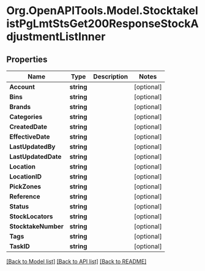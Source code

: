 # Org.OpenAPITools.Model.StocktakelistPgLmtStsGet200ResponseStockAdjustmentListInner

## Properties

Name | Type | Description | Notes
------------ | ------------- | ------------- | -------------
**Account** | **string** |  | [optional] 
**Bins** | **string** |  | [optional] 
**Brands** | **string** |  | [optional] 
**Categories** | **string** |  | [optional] 
**CreatedDate** | **string** |  | [optional] 
**EffectiveDate** | **string** |  | [optional] 
**LastUpdatedBy** | **string** |  | [optional] 
**LastUpdatedDate** | **string** |  | [optional] 
**Location** | **string** |  | [optional] 
**LocationID** | **string** |  | [optional] 
**PickZones** | **string** |  | [optional] 
**Reference** | **string** |  | [optional] 
**Status** | **string** |  | [optional] 
**StockLocators** | **string** |  | [optional] 
**StocktakeNumber** | **string** |  | [optional] 
**Tags** | **string** |  | [optional] 
**TaskID** | **string** |  | [optional] 

[[Back to Model list]](../README.md#documentation-for-models) [[Back to API list]](../README.md#documentation-for-api-endpoints) [[Back to README]](../README.md)

